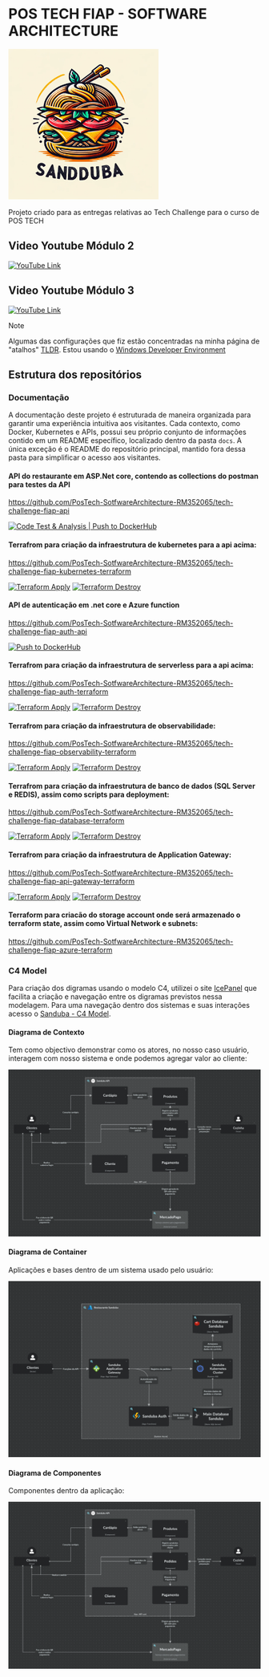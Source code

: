 # POS TECH FIAP - SOFTWARE ARCHITECTURE

<img  width="300" height="300" alt="Awesome GitHub Profile Readme" src="https://github.com/PosTech-SotfwareArchitecture-RM352065/.github/blob/79249f3afa76352cd1f954d841d8a5042254679e/docs/assets/sandduda-logo.png"> </img>

Projeto criado para as entregas relativas ao Tech Challenge para o curso de POS TECH

## Video Youtube Módulo 2
[![YouTube Link](https://img.youtube.com/vi/GzHLmtYgzV0/0.jpg)](https://www.youtube.com/watch?v=GzHLmtYgzV0)

## Video Youtube Módulo 3
[![YouTube Link](https://img.youtube.com/vi/SvFZTCRB8gU/0.jpg)](https://www.youtube.com/watch?v=SvFZTCRB8gU)

> [!Note]
> 
> Algumas das configurações que fiz estão concentradas na minha página de "atalhos" [TLDR](https://github.com/cangelosilima/TLDR). Estou usando o [Windows Developer Environment](https://github.com/cangelosilima/TLDR/tree/main/win-developer-env/README.md)

## Estrutura dos repositórios

### Documentação
A documentação deste projeto é estruturada de maneira organizada para garantir uma experiência intuitiva aos visitantes. Cada contexto, como Docker, Kubernetes e APIs, possui seu próprio conjunto de informações contido em um README específico, localizado dentro da pasta `docs`. A única exceção é o README do repositório principal, mantido fora dessa pasta para simplificar o acesso aos visitantes.

#### API do restaurante em ASP.Net core, contendo as collections do postman para testes da API
https://github.com/PosTech-SotfwareArchitecture-RM352065/tech-challenge-fiap-api

[![Code Test & Analysis | Push to DockerHub](https://github.com/PosTech-SotfwareArchitecture-RM352065/tech-challenge-fiap-api/actions/workflows/code-test-analysis.yml/badge.svg?branch=main)](https://github.com/PosTech-SotfwareArchitecture-RM352065/tech-challenge-fiap-api/actions/workflows/code-test-analysis.yml)

#### Terrafrom para criação da infraestrutura de kubernetes para a api acima:
https://github.com/PosTech-SotfwareArchitecture-RM352065/tech-challenge-fiap-kubernetes-terraform

[![Terraform Apply](https://github.com/PosTech-SotfwareArchitecture-RM352065/tech-challenge-fiap-kubernetes-terraform/actions/workflows/terraform-apply.yml/badge.svg?branch=main)](https://github.com/PosTech-SotfwareArchitecture-RM352065/tech-challenge-fiap-kubernetes-terraform/actions/workflows/terraform-apply.yml)
[![Terraform Destroy](https://github.com/PosTech-SotfwareArchitecture-RM352065/tech-challenge-fiap-kubernetes-terraform/actions/workflows/terraform-destroy.yml/badge.svg?branch=main)](https://github.com/PosTech-SotfwareArchitecture-RM352065/tech-challenge-fiap-kubernetes-terraform/actions/workflows/terraform-destroy.yml)

#### API de autenticação em .net core e Azure function
https://github.com/PosTech-SotfwareArchitecture-RM352065/tech-challenge-fiap-auth-api

[![Push to DockerHub](https://github.com/PosTech-SotfwareArchitecture-RM352065/tech-challenge-fiap-auth-api/actions/workflows/docker-push.yml/badge.svg?branch=main)](https://github.com/PosTech-SotfwareArchitecture-RM352065/tech-challenge-fiap-auth-api/actions/workflows/docker-push.yml)

#### Terrafrom para criação da infraestrutura de serverless para a api acima:
https://github.com/PosTech-SotfwareArchitecture-RM352065/tech-challenge-fiap-auth-terraform

[![Terraform Apply](https://github.com/PosTech-SotfwareArchitecture-RM352065/tech-challenge-fiap-auth-terraform/actions/workflows/terraform-apply.yml/badge.svg?branch=main)](https://github.com/PosTech-SotfwareArchitecture-RM352065/tech-challenge-fiap-auth-terraform/actions/workflows/terraform-apply.yml)
[![Terraform Destroy](https://github.com/PosTech-SotfwareArchitecture-RM352065/tech-challenge-fiap-auth-terraform/actions/workflows/terraform-destroy.yml/badge.svg?branch=main)](https://github.com/PosTech-SotfwareArchitecture-RM352065/tech-challenge-fiap-auth-terraform/actions/workflows/terraform-destroy.yml)

#### Terrafrom para criação da infraestrutura de observabilidade:
https://github.com/PosTech-SotfwareArchitecture-RM352065/tech-challenge-fiap-observability-terraform

[![Terraform Apply](https://github.com/PosTech-SotfwareArchitecture-RM352065/tech-challenge-fiap-observability-terraform/actions/workflows/terraform-apply.yml/badge.svg?branch=main)](https://github.com/PosTech-SotfwareArchitecture-RM352065/tech-challenge-fiap-observability-terraform/actions/workflows/terraform-apply.yml)
[![Terraform Destroy](https://github.com/PosTech-SotfwareArchitecture-RM352065/tech-challenge-fiap-observability-terraform/actions/workflows/terraform-destroy.yml/badge.svg?branch=main)](https://github.com/PosTech-SotfwareArchitecture-RM352065/tech-challenge-fiap-observability-terraform/actions/workflows/terraform-destroy.yml)

#### Terrafrom para criação da infraestrutura de banco de dados (SQL Server e REDIS), assim como scripts para deployment:
https://github.com/PosTech-SotfwareArchitecture-RM352065/tech-challenge-fiap-database-terraform

[![Terraform Apply](https://github.com/PosTech-SotfwareArchitecture-RM352065/tech-challenge-fiap-database-terraform/actions/workflows/terraform-apply.yml/badge.svg)](https://github.com/PosTech-SotfwareArchitecture-RM352065/tech-challenge-fiap-database-terraform/actions/workflows/terraform-apply.yml)
[![Terraform Destroy](https://github.com/PosTech-SotfwareArchitecture-RM352065/tech-challenge-fiap-database-terraform/actions/workflows/terraform-destroy.yml/badge.svg)](https://github.com/PosTech-SotfwareArchitecture-RM352065/tech-challenge-fiap-database-terraform/actions/workflows/terraform-destroy.yml)

#### Terrafrom para criação da infraestrutura de Application Gateway:
https://github.com/PosTech-SotfwareArchitecture-RM352065/tech-challenge-fiap-api-gateway-terraform

[![Terraform Apply](https://github.com/PosTech-SotfwareArchitecture-RM352065/tech-challenge-fiap-api-gateway-terraform/actions/workflows/terraform-apply.yml/badge.svg?branch=main)](https://github.com/PosTech-SotfwareArchitecture-RM352065/tech-challenge-fiap-api-gateway-terraform/actions/workflows/terraform-apply.yml)
[![Terraform Destroy](https://github.com/PosTech-SotfwareArchitecture-RM352065/tech-challenge-fiap-api-gateway-terraform/actions/workflows/terraform-destroy.yml/badge.svg?branch=main)](https://github.com/PosTech-SotfwareArchitecture-RM352065/tech-challenge-fiap-api-gateway-terraform/actions/workflows/terraform-destroy.yml)


#### Terraform para criacão do storage account onde será armazenado o terraform state, assim como Virtual Network e subnets:
https://github.com/PosTech-SotfwareArchitecture-RM352065/tech-challenge-fiap-azure-terraform

### C4 Model
Para criação dos digramas usando o modelo C4, utilizei o site [IcePanel](https://app.icepanel.io/) que facilita a criação e navegação entre os digramas previstos nessa modelagem. Para uma navegação dentro dos sistemas e suas interações acesso o [Sanduba - C4 Model](https://s.icepanel.io/3NzMSG0BWa6nvY/CH0k).

#### Diagrama de Contexto
Tem como objectivo demonstrar como os atores, no nosso caso usuário, interagem com nosso sistema e onde podemos agregar valor ao cliente:

<img alt="Diagrama de Contexto" src="https://github.com/PosTech-SotfwareArchitecture-RM352065/.github/blob/105726af71c66ceeb59197ee74cce4c13989f3dc/docs/assets/componentsDiagram.png"></img>

#### Diagrama de Container
Aplicações e bases dentro de um sistema usado pelo usuário:

<img alt="Diagrama de Contexto" src="https://github.com/PosTech-SotfwareArchitecture-RM352065/.github/blob/105726af71c66ceeb59197ee74cce4c13989f3dc/docs/assets/containerDiagram.png"></img>

#### Diagrama de Componentes
Componentes dentro da aplicação:

<img alt="Diagrama de Contexto" src="https://github.com/PosTech-SotfwareArchitecture-RM352065/.github/blob/105726af71c66ceeb59197ee74cce4c13989f3dc/docs/assets/componentsDiagram.png"></img>
